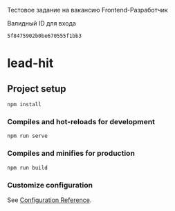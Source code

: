 Тестовое задание на вакансию Frontend-Разработчик

Валидный ID для входа

```
5f8475902b0be670555f1bb3
```

# lead-hit

## Project setup
```
npm install
```

### Compiles and hot-reloads for development
```
npm run serve
```

### Compiles and minifies for production
```
npm run build
```

### Customize configuration
See [Configuration Reference](https://cli.vuejs.org/config/).
